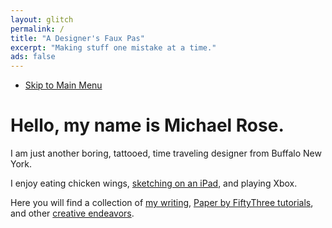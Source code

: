 ```yaml
---
layout: glitch
permalink: /
title: "A Designer's Faux Pas"
excerpt: "Making stuff one mistake at a time."
ads: false
---
```


<nav class="glitch__secondary">
  <ul>
    <li><a href="#0" class="overlay__menu-trigger">Skip to Main Menu</a></li>
  </ul>
</nav>

<div class="typed__source">
  <h1 class="glitch__title">Hello, my name is&nbsp;Michael Rose.</h1>
  <div class="glitch__excerpt">
    <p>I am just another boring, tattooed, time traveling designer from Buffalo New York.</p>
    <p>I enjoy eating chicken wings, <a href="{{ site.url }}/paperfaces/">sketching on an iPad</a>, and playing Xbox.</p>
    <p>Here you will find a collection of <a href="{{ site.url }}/articles/">my writing</a>, <a href="{{ site.url }}/mastering-paper/">Paper by FiftyThree tutorials</a>, and other <a href="{{ site.url }}/work/">creative endeavors</a>.</p>
  </div>
</div>

<span id="js-home-typed" class="typed__dest glitch__excerpt"></span>
